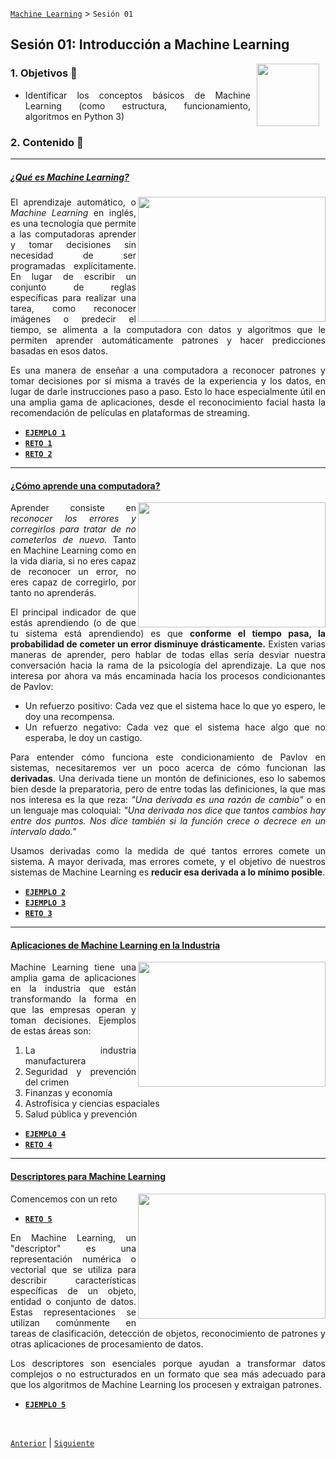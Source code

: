 [`Machine Learning`](../README.md) > `Sesión 01`

## Sesión 01: Introducción a Machine Learning

<img src="https://github.com/beduExpert/Introduccion-a-Bases-de-Datos-Diciembre-2020/raw/master/imagenes/pizarron.png" align="right" height="100" width="100" hspace="10">
<div style="text-align: justify;">

### 1. Objetivos :dart: 
- Identificar los conceptos básicos de Machine Learning (como estructura, funcionamiento, algoritmos en Python 3)

### 2. Contenido :blue_book:

---
##### <ins>¿Qué es Machine Learning?</ins>
<img src="https://www.analyticsinsight.net/wp-content/uploads/2020/03/AI_Animated.gif" align="right" height="200" width="300">

El aprendizaje automático, o *Machine Learning* en inglés, es una tecnología que permite a las computadoras aprender y tomar decisiones sin necesidad de ser programadas explícitamente. En lugar de escribir un conjunto de reglas específicas para realizar una tarea, como reconocer imágenes o predecir el tiempo, se alimenta a la computadora con datos y algoritmos que le permiten aprender automáticamente patrones y hacer predicciones basadas en esos datos.

Es una manera de enseñar a una computadora a reconocer patrones y tomar decisiones por sí misma a través de la experiencia y los datos, en lugar de darle instrucciones paso a paso. Esto lo hace especialmente útil en una amplia gama de aplicaciones, desde el reconocimiento facial hasta la recomendación de películas en plataformas de streaming.

- [**`EJEMPLO 1`**](Ejemplo01/README.md)
- [**`RETO 1`**](Reto01/README.md)
- [**`RETO 2`**](Reto02/README.md)

---
#### <ins>¿Cómo aprende una computadora?</ins>
<img src="imgassets/Pavlov.gif" align="right" height="200" width="300">

Aprender consiste en *reconocer los errores y corregirlos para tratar de no cometerlos de nuevo.* Tanto en Machine Learning como en la vida diaria, si no eres capaz de reconocer un error, no eres capaz de corregirlo, por tanto no aprenderás.

El principal indicador de que estás aprendiendo (o de que tu sistema está aprendiendo) es que **conforme el tiempo pasa, la probabilidad de cometer un error disminuye drásticamente.** Existen varias maneras de aprender, pero hablar de todas ellas sería desviar nuestra conversación hacia la rama de la psicología del aprendizaje. La que nos interesa por ahora va más encaminada hacia los procesos condicionantes de Pavlov: 

- Un refuerzo positivo: Cada vez que el sistema hace lo que yo espero, le doy una recompensa.
- Un refuerzo negativo: Cada vez que el sistema hace algo que no esperaba, le doy un castigo.

Para entender cómo funciona este condicionamiento de Pavlov en sistemas, necesitaremos ver un poco acerca de cómo funcionan las **derivadas**. Una derivada tiene un montón de definiciones, eso lo sabemos bien desde la preparatoria, pero de entre todas las definiciones, la que mas nos interesa es la que reza: *"Una derivada es una razón de cambio"* o en un lenguaje mas coloquial: *"Una derivada nos dice que tantos cambios hay entre dos puntos. Nos dice también si la función crece o decrece en un intervalo dado."* 

Usamos derivadas como la medida de qué tantos errores comete un sistema. A mayor derivada, mas errores comete, y el objetivo de nuestros sistemas de Machine Learning es **reducir esa derivada a lo mínimo posible**.

- [**`EJEMPLO 2`**](Ejemplo02/README.md)
- [**`EJEMPLO 3`**](Ejemplo03/README.md)
- [**`RETO 3`**](Reto03/README.md)

---

#### <ins>Aplicaciones de Machine Learning en la Industria</ins>
<img src="imgassets/Astrophysics.png" align="right" height="200" width="300">

Machine Learning tiene una amplia gama de aplicaciones en la industria que están transformando la forma en que las empresas operan y toman decisiones. Ejemplos de estas áreas son:

1. La industria manufacturera
2. Seguridad y prevención del crimen
3. Finanzas y economía
4. Astrofísica y ciencias espaciales
5. Salud pública y prevención

- [**`EJEMPLO 4`**](Ejemplo04/README.md)
- [**`RETO 4`**](Reto04/README.md)

---

#### <ins>Descriptores para Machine Learning</ins>
<img src="imgassets/Panda.jpg" align="right" height="200" width="300">

Comencemos con un reto

- [**`RETO 5`**](Reto05/README.md)

En Machine Learning, un "descriptor" es una representación numérica o vectorial que se utiliza para describir características específicas de un objeto, entidad o conjunto de datos. Estas representaciones se utilizan comúnmente en tareas de clasificación, detección de objetos, reconocimiento de patrones y otras aplicaciones de procesamiento de datos.

Los descriptores son esenciales porque ayudan a transformar datos complejos o no estructurados en un formato que sea más adecuado para que los algoritmos de Machine Learning los procesen y extraigan patrones.

- [**`EJEMPLO 5`**](Ejemplo05/README.md)

<br/>

[`Anterior`](../README.md) | [`Siguiente`](../Sesion-02/README.md)      
